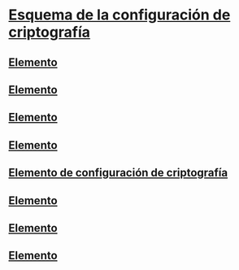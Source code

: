 # [Esquema de la configuración de criptografía](index.md)
## [Elemento <cryptoClasses>](cryptoclasses-element.md)
## [Elemento <cryptoClass>](cryptoclass-element.md)
## [Elemento <cryptographySettings>](cryptographysettings-element.md)
## [Elemento <cryptoNameMapping>](cryptonamemapping-element.md)
## [<mscorlib>Elemento de configuración de criptografía](mscorlib-element-for-cryptography-settings.md)
## [Elemento <nameEntry>](nameentry-element.md)
## [Elemento <oidEntry>](oidentry-element.md)
## [Elemento <oidMap>](oidmap-element.md)
